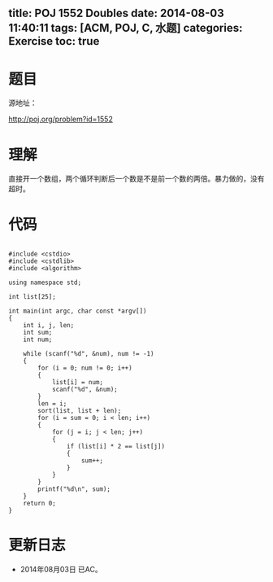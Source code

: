 ﻿title: POJ 1552 Doubles
date: 2014-08-03 11:40:11
tags: [ACM, POJ, C, 水题]
categories: Exercise
toc: true
---
# 题目
源地址：

http://poj.org/problem?id=1552

# 理解
直接开一个数组，两个循环判断后一个数是不是前一个数的两倍。暴力做的，没有超时。

<!-- more -->

# 代码

```

#include <cstdio>
#include <cstdlib>
#include <algorithm>

using namespace std;

int list[25];

int main(int argc, char const *argv[])
{
    int i, j, len;
    int sum;
    int num;

    while (scanf("%d", &num), num != -1)
    {
        for (i = 0; num != 0; i++)
        {
            list[i] = num;
            scanf("%d", &num);
        }
        len = i;
        sort(list, list + len);
        for (i = sum = 0; i < len; i++)
        {
            for (j = i; j < len; j++)
            {
                if (list[i] * 2 == list[j])
                {
                    sum++;
                }
            }
        }
        printf("%d\n", sum);
    }
    return 0;
}

```

# 更新日志
- 2014年08月03日 已AC。